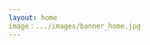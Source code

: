 ```yaml
---
layout: home
image：.../images/banner_home.jpg
---
```

<style>
header.intro {
    display: none;
}
</style> 